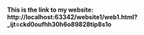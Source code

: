 #### This is the link to my website: http://localhost:63342/website1/web1.html?_ijt=ckd0oufhh30h6o89828tip8s1o

